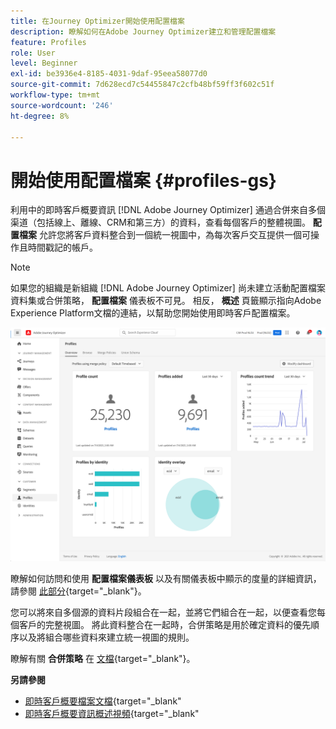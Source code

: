 ```yaml
---
title: 在Journey Optimizer開始使用配置檔案
description: 瞭解如何在Adobe Journey Optimizer建立和管理配置檔案
feature: Profiles
role: User
level: Beginner
exl-id: be3936e4-8185-4031-9daf-95eea58077d0
source-git-commit: 7d628ecd7c54455847c2cfb48bf59ff3f602c51f
workflow-type: tm+mt
source-wordcount: '246'
ht-degree: 8%

---
```


# 開始使用配置檔案 {#profiles-gs}

利用中的即時客戶概要資訊 [!DNL Adobe Journey Optimizer] 通過合併來自多個渠道（包括線上、離線、CRM和第三方）的資料，查看每個客戶的整體視圖。 **配置檔案** 允許您將客戶資料整合到一個統一視圖中，為每次客戶交互提供一個可操作且時間戳記的帳戶。

>[!NOTE]
>
>如果您的組織是新組織 [!DNL Adobe Journey Optimizer] 尚未建立活動配置檔案資料集或合併策略， **配置檔案** 儀表板不可見。 相反， **概述** 頁籤顯示指向Adobe Experience Platform文檔的連結，以幫助您開始使用即時客戶配置檔案。

![](assets/profiles-home.png)

瞭解如何訪問和使用 **配置檔案儀表板** 以及有關儀表板中顯示的度量的詳細資訊，請參閱 [此部分](https://experienceleague.adobe.com/docs/experience-platform/profile/ui/user-guide.html?lang=zh-Hant){target=&quot;_blank&quot;}。

您可以將來自多個源的資料片段組合在一起，並將它們組合在一起，以便查看您每個客戶的完整視圖。 將此資料整合在一起時，合併策略是用於確定資料的優先順序以及將組合哪些資料來建立統一視圖的規則。

瞭解有關 **合併策略** 在 [文檔](https://experienceleague.adobe.com/docs/experience-platform/profile/merge-policies/ui-guide.html){target=&quot;_blank&quot;}。

**另請參閱**

* [即時客戶概要檔案文檔](https://experienceleague.adobe.com/docs/experience-platform/query/home.html?lang=zh-Hant){target=&quot;_blank&quot;
* [即時客戶概要資訊概述視頻](https://experienceleague.adobe.com/docs/experience-platform/profile/home.html?lang=zh-Hant){target=&quot;_blank&quot;
